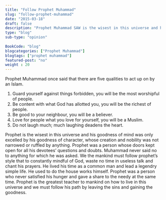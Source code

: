 ```yaml
--- 
title: "Follow Prophet Muhammad" 
slug: "follow-prophet-muhammad"
date: "2015-03-18" 
draft: false 
description: "Prophet Muhammad SAW is the wisest in this universe and his goodness of mind was only excelled by his goodness of character, whose creation and nobility was not narrowed or ruffled by anything." 
type: "blog"
sub-type: "opinion" 
 
BookCode: "blog"
blogcategories: ["Prophet Muhammad"]
blogtags: ["prophet muhammad"]
featured-post: "no"
weight : 20
---  
```

Prophet Muhammad once said that there are five qualities to act up on by an Islam.

1. Guard yourself against things forbidden, you will be the most worshipful of people.
2. Be content with what God has allotted you, you will be the richest of people.
3. Be good to your neighbour, you will be a believer.
4. Love for people what you love for yourself, you will be a Muslim.
5. Do not laugh much; much laughing deadens the heart.

Prophet is the wisest in this universe and his goodness of mind was only excelled by his goodness of character, whose creation and nobility was not narrowed or ruffled by anything. Prophet was a person whose doors kept open for all his devotees&#8217; questions and doubts. Muhammad never said no to anything for which he was asked. We the mankind must follow prophet&#8217;s style that to constantly mindful of God, waste no time in useless talk and chant his prayers. He lived his time as a common man and lead a legendry simple life. He used to do the house works himself. Prophet was a person who never satisfied his hunger and gave a share to the needy at the same time. Prophet is the greatest teacher to mankind on how to live in this universe and we must follow his path by leaving the sins and gaining the goodness.
